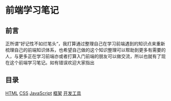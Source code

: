 <h1>前端学习笔记</h1>

<h2>前言</h2>
正所谓“好记性不如烂笔头“，我打算通过整理自己在学习前端遇到的知识点来重新梳理自己的前端知识体系，也希望自己做的这个知识整理可以帮助到更多有需要的人，与更多正在学习前端亦或者打算入门前端的朋友可以做交流，所以也就有了现在这个前端学习笔记。如有错误欢迎大家指出

<h2>目录</h2>
<a href='#'>HTML</a>
<a href='#'>CSS</a>
<a href='#'>JavaScript</a>
<a href='#'>框架</a>
<a href='#'>开发工具</a>
